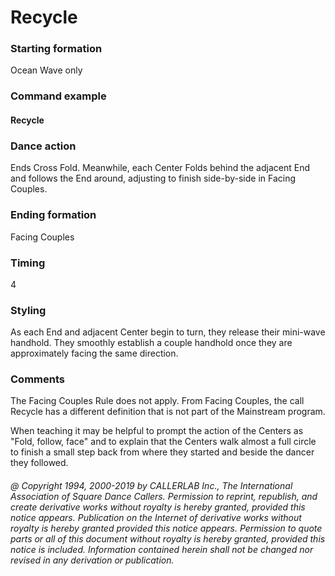
# Recycle

### Starting formation

Ocean Wave only

### Command example

#### Recycle

### Dance action

Ends Cross Fold. Meanwhile, each Center Folds behind the adjacent End and follows the End
around, adjusting to finish side-by-side in Facing Couples.

### Ending formation

Facing Couples

### Timing

4

### Styling

As each End and adjacent Center begin to turn, they release their mini-wave handhold. They smoothly
establish a couple handhold once they are approximately facing the same direction.

### Comments

The Facing Couples Rule does not apply.
From Facing Couples, the call Recycle has a different
definition that is not part of the Mainstream program.

When teaching it may be helpful to prompt the action of the Centers
as "Fold, follow, face" and to explain that
the Centers walk almost a full circle to finish
a small step back from where they started and beside the dancer
they followed.

###### @ Copyright 1994, 2000-2019 by CALLERLAB Inc., The International Association of Square Dance Callers. Permission to reprint, republish, and create derivative works without royalty is hereby granted, provided this notice appears. Publication on the Internet of derivative works without royalty is hereby granted provided this notice appears. Permission to quote parts or all of this document without royalty is hereby granted, provided this notice is included. Information contained herein shall not be changed nor revised in any derivation or publication.
